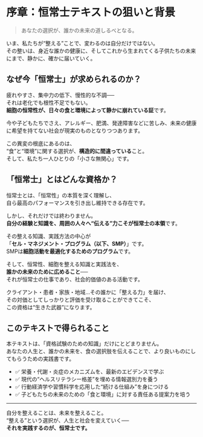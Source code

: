 # 序章：恒常士テキストの狙いと背景

> あなたの選択が、誰かの未来の道しるべとなる。

いま、私たちが“整える”ことで、変わるのは自分だけではない。  
その整いは、身近な誰かの健康に、そしてこれから生まれてくる子供たちの未来にまで、静かに、確かに届いていく。

## なぜ今「恒常士」が求められるのか？

疲れやすさ、集中力の低下、慢性的な不調──  
それは老化でも根性不足でもない。  
**細胞の恒常性が、日々の食と環境によって静かに崩れている証**です。

今や子どもたちでさえ、アレルギー、肥満、発達障害などに苦しみ、未来の健康に希望を持てない社会が現実のものとなりつつあります。

この異変の根底にあるのは、  
“食”と“環境”に関する選択が、**構造的に間違っている**こと。  
そして、私たち一人ひとりの「小さな無関心」です。

## 「恒常士」とはどんな資格か？

恒常士とは、「恒常性」の本質を深く理解し、  
自ら最高のパフォーマンスを引き出し維持できる存在です。  

しかし、それだけでは終わりません。  
**自分の経験と知識を、周囲の人々へ“伝える”力こそが恒常士の本領**です。

その整える知識、実践方法の中心が  
「**セル・マネジメント・プログラム（以下、SMP）**」です。  
SMPは**細胞活動を最適化するためのプログラム**です。

そして、恒常性、細胞を整える知識と実践法を、  
**誰かの未来のために広めること**──  
それが恒常士の仕事であり、社会的価値のある活動です。

クライアント・患者・家族・地域…その誰かに「整える力」を届け、  
その対価としてしっかりと評価を受け取ることができてこそ、  
この資格は“生きた武器”になります。

## このテキストで得られること

本テキストは、「資格試験のための知識」だけにとどまりません。  
あなたの人生と、誰かの未来を、食の選択肢を伝えることで、より良いものにしてもらうための実践書です。

- ✅ 栄養・代謝・炎症のメカニズムを、最新のエビデンスで学ぶ  
- ✅ 現代の“ヘルスリテラシー格差”を埋める情報選別力を養う  
- ✅ 行動経済学や習慣科学を応用した“続ける仕組み”を身につける  
- ✅ 子どもたちの未来のための「食と環境」に対する責任ある提案力を培う  

---

自分を整えることは、未来を整えること。  
“整える”という選択が、人生と社会を変えていく──  
**それを実践するのが、恒常士です。**
